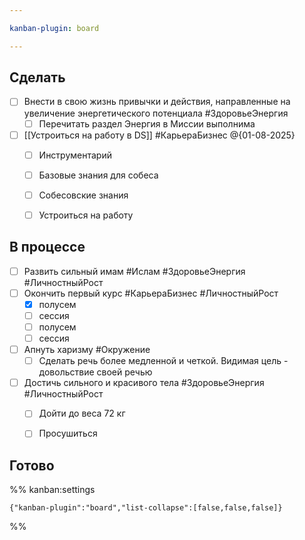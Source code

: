 ```yaml
---

kanban-plugin: board

---
```


## Сделать

- [ ] Внести в свою жизнь привычки и действия, направленные на увеличение энергетического потенциала #ЗдоровьеЭнергия
	- [ ] Перечитать раздел Энергия в Миссии выполнима
- [ ] [[Устроиться на работу в DS]] #КарьераБизнес  @{01-08-2025} 
	- [ ] Инструментарий
	- [ ] Базовые знания для собеса
	- [ ] Собесовские знания
	- [ ] Устроиться на работу


## В процессе

- [ ] Развить сильный имам #Ислам #ЗдоровьеЭнергия #ЛичностныйРост
- [ ] Окончить первый курс #КарьераБизнес #ЛичностныйРост
	- [x] полусем
	- [ ] сессия
	- [ ] полусем
	- [ ] сессия
- [ ] Апнуть харизму  #Окружение
	- [ ] Сделать речь более медленной и четкой. Видимая цель - довольствие своей речью
- [ ] Достичь сильного и красивого тела #ЗдоровьеЭнергия #ЛичностныйРост
	- [ ] Дойти до веса 72 кг
	- [ ] Просушиться


## Готово





%% kanban:settings
```
{"kanban-plugin":"board","list-collapse":[false,false,false]}
```
%%